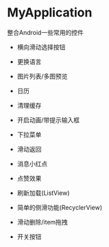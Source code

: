 # MyApplication

整合Android一些常用的控件

* 横向滑动选择按钮

* 更换语言

* 图片列表/多图预览

* 日历

* 清理缓存

* 开启动画/带提示输入框

* 下拉菜单

* 滑动返回

* 消息小红点

* 点赞效果

* 刷新加载(ListView)

* 简单的侧滑功能(RecyclerView)

* 滑动删除/item拖拽

* 开关按钮

